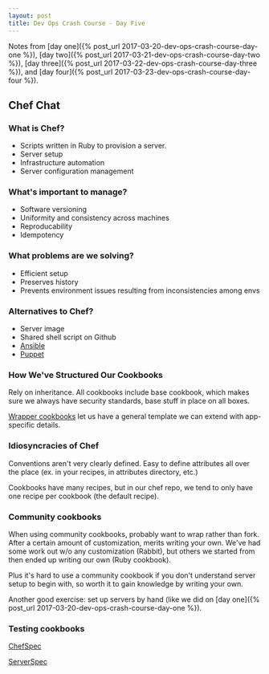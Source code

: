 ```yaml
---
layout: post
title: Dev Ops Crash Course - Day Five
---
```


Notes from [day one]({% post_url 2017-03-20-dev-ops-crash-course-day-one %}), [day two]({% post_url 2017-03-21-dev-ops-crash-course-day-two %}), [day three]({% post_url 2017-03-22-dev-ops-crash-course-day-three %}), and [day four]({% post_url 2017-03-23-dev-ops-crash-course-day-four %}).

## Chef Chat

### What is Chef?

- Scripts written in Ruby to provision a server.
- Server setup
- Infrastructure automation
- Server configuration management

### What's important to manage?

- Software versioning
- Uniformity and consistency across machines
- Reproducability
- Idempotency

### What problems are we solving?

- Efficient setup
- Preserves history
- Prevents environment issues resulting from inconsistencies among envs

### Alternatives to Chef?

- Server image
- Shared shell script on Github
- [Ansible](https://www.ansible.com/)
- [Puppet](https://puppet.com/)

### How We've Structured Our Cookbooks

Rely on inheritance. All cookbooks include base cookbook, which makes sure we always have security standards, base stuff in place on all boxes.

[Wrapper cookbooks](https://blog.chef.io/2013/12/03/doing-wrapper-cookbooks-right/) let us have a general template we can extend with app-specific details.

### Idiosyncracies of Chef

Conventions aren't very clearly defined. Easy to define attributes all over the place (ex. in your recipes, in attributes directory, etc.)

Cookbooks have many recipes, but in our chef repo, we tend to only have one recipe per cookbook (the default recipe).

### Community cookbooks

When using community cookbooks, probably want to wrap rather than fork. After a certain amount of customization, merits writing your own. We've had some work out w/o any customization (Rabbit), but others we started from then ended up writing our own (Ruby cookbook).

Plus it's hard to use a community cookbook if you don't understand server setup to begin with, so worth it to gain knowledge by writing your own.

Another good exercise: set up servers by hand (like we did on [day one]({% post_url 2017-03-20-dev-ops-crash-course-day-one %}).

### Testing cookbooks

[ChefSpec](https://sethvargo.github.io/chefspec/)

[ServerSpec](http://serverspec.org/)
